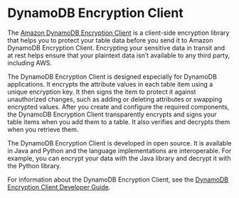 # DynamoDB Encryption Client<a name="awscryp-service-ddb-client"></a>

The [Amazon DynamoDB Encryption Client](https://docs.aws.amazon.com/dynamodb-encryption-client/latest/devguide/) is a client\-side encryption library that helps you to protect your table data before you send it to Amazon DynamoDB Encryption Client\. Encrypting your sensitive data in transit and at rest helps ensure that your plaintext data isn’t available to any third party, including AWS\.

The DynamoDB Encryption Client is designed especially for DynamoDB applications\. It encrypts the attribute values in each table item using a unique encryption key\. It then signs the item to protect it against unauthorized changes, such as adding or deleting attributes or swapping encrypted values\. After you create and configure the required components, the DynamoDB Encryption Client transparently encrypts and signs your table items when you add them to a table\. It also verifies and decrypts them when you retrieve them\.

The DynamoDB Encryption Client is developed in open source\. It is available in Java and Python and the language implementations are interoperable\. For example, you can encrypt your data with the Java library and decrypt it with the Python library\.

For information about the DynamoDB Encryption Client, see the [DynamoDB Encryption Client Developer Guide](https://docs.aws.amazon.com/dynamodb-encryption-client/latest/devguide/)\.